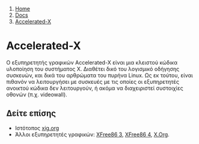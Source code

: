<!-- -
Title: Accelerated-X
First Published: 2012-04-04
- -->

<ol class="breadcrumb" itemprop="breadcrumb">
	<li><a href="/">Home</a></li>
	<li><a href="/docs/">Docs</a></li>
	<li><a href="/docs/accelerated-x.el.html">Accelerated-X</a></li>
</ol>

Accelerated-X
=============

Ο εξυπηρετητής γραφικών Accelerated-X είναι μια κλειστού κώδικα 
υλοποίηση του συστήματος X. Διαθέτει δικό του λογισμικό οδήγησης 
συσκευών, και δικά του αρθρώματα του πυρήνα Linux. Ως εκ τούτου, 
είναι πιθανόν να λειτουργήσει με συσκευές με τις οποίες οι 
εξυπηρετητές ανοικτού κώδικα δεν λειτουργούν, ή ακόμα να διαχειριστεί 
συστοιχίες οθονών (π.χ. videowall).

Δείτε επίσης
------------

*   Ιστότοπος [xig.org](http://www.xig.com/)
*   Άλλοι εξυπηρετητές γραφικών: [XFree86 3](/docs/xfree86-3.el.html), 
    [XFree86 4](/docs/xfree86-4.el.html), [X.Org](x.org.el.html).  
